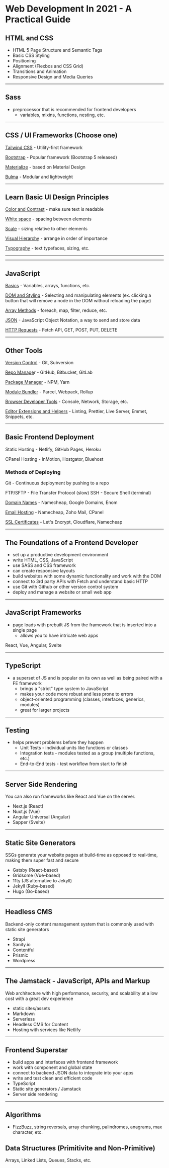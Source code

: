 # Web Development In 2021 - A Practical Guide

## HTML and CSS

- HTML 5 Page Structure and Semantic Tags
- Basic CSS Styling
- Positioning
- Alignment (Flexbos and CSS Grid)
- Transitions and Animation
- Responsive Design and Media Queries

---

## Sass

- preprocessor that is recommended for frontend developers
  - variables, mixins, functions, nesting, etc.

---

## CSS / UI Frameworks (Choose one)

<u>Tailwind CSS</u> - Utility-first framework

<u>Bootstrap</u> - Popular framework (Bootstrap 5 released)

<u>Materialize</u> - based on Material Design

<u>Bulma</u> - Modular and lightweight

---

## Learn Basic UI Design Principles

<u>Color and Contrast</u> - make sure text is readable

<u>White space</u> - spacing between elements

<u>Scale</u> - sizing relative to other elements

<u>Visual Hierarchy</u> - arrange in order of importance

<u>Typography</u> - text typefaces, sizing, etc.

---

---

## JavaScript

<u>Basics</u> - Variables, arrays, functions, etc.

<u>DOM and Styling</u> - Selecting and manipulating elements (ex. clicking a button that will remove a node in the DOM without reloading the page)

<u>Array Methods</u> - foreach, map, filter, reduce, etc.

<u>JSON</u> - JavaScript Object Notation, a way to send and store data

<u>HTTP Requests</u> - Fetch API, GET, POST, PUT, DELETE

---

## Other Tools

<u>Version Control</u> - Git, Subversion

<u>Repo Manage</u>r - GitHub, Bitbucket, GitLab

<u>Package Manager</u> - NPM, Yarn

<u>Module Bundler</u> - Parcel, Webpack, Rollup

<u>Browser Developer Tools</u> - Console, Network, Storage, etc.

<u>Editor Extensions and Helpers</u> - Linting, Prettier, Live Server, Emmet, Snippets, etc.

---

## Basic Frontend Deployment

Static Hosting - Netlify, GitHub Pages, Heroku

CPanel Hosting - InMotion, Hostgator, Bluehost

### Methods of Deploying

Git - Continuous deployment by pushing to a repo

FTP/SFTP - File Transfer Protocol (slow)
SSH - Secure Shell (terminal)

<u>Domain Names</u> - Namecheap, Google Domains, Enom

<u>Email Hosting</u> - Namecheap, Zoho Mail, CPanel

<u>SSL Certificates</u> - Let's Encrypt, Cloudflare, Namecheap

---

## The Foundations of a Frontend Developer

- set up a productive development environment
- write HTML, CSS, JavaScript
- use SASS and CSS framework
- can create responsive layouts
- build websites with some dynamic functionality and work with the DOM
- connect to 3rd party APIs with Fetch and understand basic HTTP
- use Git with Github or other version control system
- deploy and manage a website or small web app

---

## JavaScript Frameworks

- page loads with prebuilt JS from the framework that is inserted into a single page
  - allows you to have intricate web apps

React, Vue, Angular, Svelte

---

## TypeScript

- a superset of JS and is popular on its own as well as being paired with a FE framework
  - brings a "strict" type system to JavaScript
  - makes your code more robust and less prone to errors
  - object-oriented programming (classes, interfaces, generics, modules)
  - great for larger projects

---

## Testing

- helps prevent problems before they happen
  - Unit Tests - individual units like functions or classes
  - Integration tests - modules tested as a group (multiple functions, etc.)
  - End-to-End tests - test workflow from start to finish

---

## Server Side Rendering

You can also run frameworks like React and Vue on the server. 

- Next.js (React)
- Nuxt.js (Vue)
- Angular Universal (Angular)
- Sapper (Svelte)

---

## Static Site Generators

SSGs generate your website pages at build-time as opposed to real-time, making them super fast and secure

- Gatsby (React-based)
- Gridsome (Vue-based)
- 11ty (JS alternative to Jekyll)
- Jekyll (Ruby-based)
- Hugo (Go-based)

---

## Headless CMS

Backend-only content management system that is commonly used with static site generators

- Strapi
- Sanity.io
- Contentful
- Prismic
- Wordpress

---

## The Jamstack - JavaScript, APIs and Markup

Web architecture with high performance, security, and scalability at a low cost with a great dev experience

- static sites/assets
- Markdown
- Serverless
- Headless CMS for Content
- Hosting with services like Netlify

---

## Frontend Superstar

- build apps and interfaces with frontend framework
- work with component and global state
- connect to backend JSON data to integrate into your apps
- write and test clean and efficient code
- TypeScript
- Static site generators / Jamstack
- Server side rendering

---

## Algorithms

- FizzBuzz, string reversals, array chunking, palindromes, anagrams, max character, etc.

## Data Structures (Primitivite and Non-Primitive)

Arrays, Linked Lists, Queues, Stacks, etc.